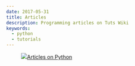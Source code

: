 ```yaml
---
date: 2017-05-31
title: Articles
description: Programming articles on Tuts Wiki
keywords:
  - python
  - tutorials
---
```

<div class="grid-item">
    <figure class="effect-bubba">
        <a href="/tags/python"><img src="/img/python.png">Articles on Python</a>
    </figure>
</div>
